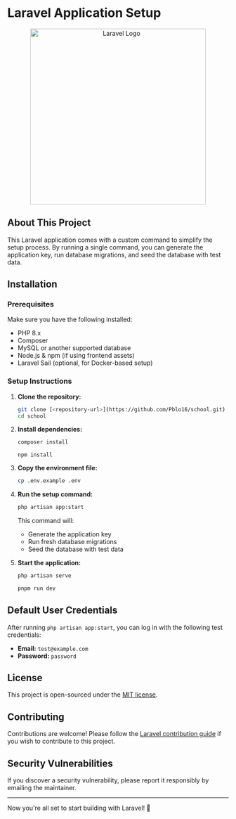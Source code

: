 # Laravel Application Setup

<p align="center">
    <a href="https://laravel.com" target="_blank">
        <img src="https://raw.githubusercontent.com/laravel/art/master/logo-lockup/5%20SVG/2%20CMYK/1%20Full%20Color/laravel-logolockup-cmyk-red.svg" width="400" alt="Laravel Logo">
    </a>
</p>

## About This Project

This Laravel application comes with a custom command to simplify the setup process. By running a single command, you can generate the application key, run database migrations, and seed the database with test data.

## Installation

### Prerequisites
Make sure you have the following installed:
- PHP 8.x
- Composer
- MySQL or another supported database
- Node.js & npm (if using frontend assets)
- Laravel Sail (optional, for Docker-based setup)

### Setup Instructions
1. **Clone the repository:**
   ```sh
   git clone [<repository-url>](https://github.com/Pblo16/school.git)
   cd school
   ```

2. **Install dependencies:**
   ```sh
   composer install
   ```
   ```
   npm install
   ```

3. **Copy the environment file:**
   ```sh
   cp .env.example .env
   ```

4. **Run the setup command:**
   ```sh
   php artisan app:start
   ```
   This command will:
   - Generate the application key
   - Run fresh database migrations
   - Seed the database with test data

5. **Start the application:**
   ```sh
   php artisan serve
   ```
   ```sh
   pnpm run dev
   ```

## Default User Credentials
After running `php artisan app:start`, you can log in with the following test credentials:

- **Email:** `test@example.com`
- **Password:** `password`

## License
This project is open-sourced under the [MIT license](https://opensource.org/licenses/MIT).

## Contributing
Contributions are welcome! Please follow the [Laravel contribution guide](https://laravel.com/docs/contributions) if you wish to contribute to this project.

## Security Vulnerabilities
If you discover a security vulnerability, please report it responsibly by emailing the maintainer.

---

Now you're all set to start building with Laravel! 🚀


